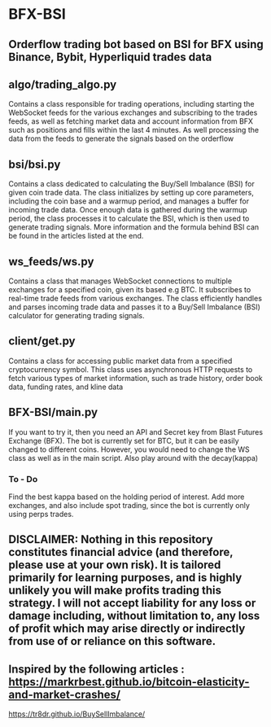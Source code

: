 # BFX-BSI
## Orderflow trading bot based on BSI for BFX using Binance, Bybit, Hyperliquid trades data


## algo/trading_algo.py

Contains a class responsible for trading operations, including starting the WebSocket feeds for the various exchanges and subscribing to the trades feeds, as well as fetching market data and account information from BFX such as positions and fills within the last 4 minutes. As well processing the data from the feeds to generate the signals based on the orderflow

## bsi/bsi.py

Contains a class dedicated to calculating the Buy/Sell Imbalance (BSI) for given coin trade data. The class initializes by setting up core parameters, including the coin base and a warmup period, and manages a buffer for incoming trade data. Once enough data is gathered during the warmup period, the class processes it to calculate the BSI, which is then used to generate trading signals. More information and the formula behind BSI can be found in the articles listed at the end.

## ws_feeds/ws.py

Contains a class that manages WebSocket connections to multiple exchanges for a specified coin, given its based e.g BTC. It subscribes to real-time trade feeds from various exchanges. The class efficiently handles and parses incoming trade data and passes it to a Buy/Sell Imbalance (BSI) calculator for generating trading signals.


## client/get.py

Contains a class for accessing public market data from a specified cryptocurrency symbol. This class uses asynchronous HTTP requests to fetch various types of market information, such as trade history, order book data, funding rates, and kline data


## BFX-BSI/main.py
If you want to try it, then you need an API and Secret key from Blast Futures Exchange (BFX). The bot is currently set for BTC, but it can be easily changed to different coins. However, you would need to change the WS class as well as in the main script. Also play around with the decay(kappa)

### To - Do

Find the best kappa based on the holding period of interest.
Add more exchanges, and also include spot trading, since the bot is currently only using perps trades.



## DISCLAIMER: Nothing in this repository constitutes financial advice (and therefore, please use at your own risk). It is tailored primarily for learning purposes, and is highly unlikely you will make profits trading this strategy. I will not accept liability for any loss or damage including, without limitation to, any loss of profit which may arise directly or indirectly from use of or reliance on this software.


## Inspired by the following articles : https://markrbest.github.io/bitcoin-elasticity-and-market-crashes/
https://tr8dr.github.io/BuySellImbalance/

